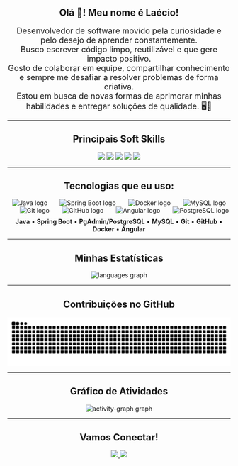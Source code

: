 <br clear="both">

<h2 align="center">Olá 👋! Meu nome é Laécio!</h2>

<p align="center">
  <span style="font-size: 18px;">
    Desenvolvedor de software movido pela curiosidade e pelo desejo de aprender constantemente.<br>
    Busco escrever código limpo, reutilizável e que gere impacto positivo.<br>
    Gosto de colaborar em equipe, compartilhar conhecimento e sempre me desafiar a resolver problemas de forma criativa.<br>
    Estou em busca de novas formas de aprimorar minhas habilidades e entregar soluções de qualidade. 🖥️🚀
  </span>
</p>

---

<h2 align="center">Principais Soft Skills</h2>

<div align="center">
  <img src="https://img.shields.io/badge/Comunicação%20clara-4CAF50?style=for-the-badge&logo=wechat&logoColor=white"/>
  <img src="https://img.shields.io/badge/Proatividade-2196F3?style=for-the-badge&logo=thunderbird&logoColor=white"/>
  <img src="https://img.shields.io/badge/Trabalho%20em%20equipe-9C27B0?style=for-the-badge&logo=teams&logoColor=white"/>
  <img src="https://img.shields.io/badge/Aprendizagem%20contínua-FF9800?style=for-the-badge&logo=bookstack&logoColor=white"/>
  <img src="https://img.shields.io/badge/Resolução%20de%20problemas-F44336?style=for-the-badge&logo=hackerrank&logoColor=white"/>
</div>

---

<h2 align="center">Tecnologias que eu uso:</h2>

<div align="center">
  <img src="https://cdn.jsdelivr.net/gh/devicons/devicon/icons/java/java-original.svg" height="40" alt="Java logo" title="Java"/>
  <img width="20"/>
  <img src="https://cdn.jsdelivr.net/gh/devicons/devicon/icons/spring/spring-original.svg" height="40" alt="Spring Boot logo" title="Spring Boot"/>
  <img width="20"/>
  <img src="https://cdn.jsdelivr.net/gh/devicons/devicon/icons/docker/docker-original.svg" height="40" alt="Docker logo" title="Docker"/>
  <img width="20"/>
  <img src="https://cdn.jsdelivr.net/gh/devicons/devicon/icons/mysql/mysql-original.svg" height="40" alt="MySQL logo" title="MySQL"/>
  <img width="20"/>
  <img src="https://cdn.jsdelivr.net/gh/devicons/devicon/icons/git/git-original.svg" height="40" alt="Git logo" title="Git"/>
  <img width="20"/>
  <img src="https://cdn.jsdelivr.net/gh/devicons/devicon/icons/github/github-original.svg" height="40" alt="GitHub logo" title="GitHub"/>
  <img width="20"/>
  <img src="https://cdn.jsdelivr.net/gh/devicons/devicon/icons/angular/angular-original.svg" height="40" alt="Angular logo" title="Angular"/>
  <img width="20"/>
  <img src="https://cdn.jsdelivr.net/gh/devicons/devicon/icons/postgresql/postgresql-original.svg" height="40" alt="PostgreSQL logo" title="PostgreSQL/PgAdmin"/>
</div>
<div align="center" style="margin-top: 8px;">
  <span>
    <strong>Java</strong> • <strong>Spring Boot</strong> • <strong>PgAdmin/PostgreSQL</strong> • <strong>MySQL</strong> • <strong>Git</strong> • <strong>GitHub</strong> • <strong>Docker</strong> • <strong>Angular</strong>
  </span>
</div>

---

<h2 align="center">Minhas Estatísticas</h2>

<div align="center">
  <img src="https://github-readme-stats.vercel.app/api/top-langs?username=laeciojn&locale=pt-br&hide_title=false&layout=compact&card_width=320&langs_count=5&theme=github_dark&hide_border=true" height="150" alt="languages graph"  />
</div>

---

<h2 align="center">Contribuições no GitHub</h2>

<p align="center">
  <picture>
    <source media="(prefers-color-scheme: dark)" srcset="https://raw.githubusercontent.com/laeciojn/laeciojn/output/github-contribution-grid-snake-dark.svg">
    <source media="(prefers-color-scheme: light)" srcset="https://raw.githubusercontent.com/laeciojn/laeciojn/output/github-contribution-grid-snake.svg">
    <img align="center" alt="github contribution grid snake animation" src="https://raw.githubusercontent.com/laeciojn/laeciojn/output/github-contribution-grid-snake.svg">
  </picture>
</p>

---

<h2 align="center">Gráfico de Atividades</h2>

<div align="center">
  <img src="https://github-readme-activity-graph.vercel.app/graph?username=laeciojn&radius=16&theme=github-dark&area=false&order=5&hide_border=true&hide_title=true" height="300" alt="activity-graph graph"  />
</div>

---

<h2 align="center">Vamos Conectar!</h2>

<p align="center">
  <a href="https://www.linkedin.com/in/laeciojesusn/" target="_blank">
    <img src="https://img.shields.io/badge/LinkedIn-0077B5?style=for-the-badge&logo=linkedin&logoColor=white"/>
  </a>
  <a href="mailto:laeciojesusn@gmail.com">
    <img src="https://img.shields.io/badge/Email-D14836?style=for-the-badge&logo=gmail&logoColor=white"/>
  </a>
</p>
